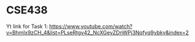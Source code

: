 # CSE438

Yt link for Task 1:  https://www.youtube.com/watch?v=BhmIx9zCH_4&list=PLseRtgv42_NcXGeyZDnWPj3Nqfyq9ybky&index=2
